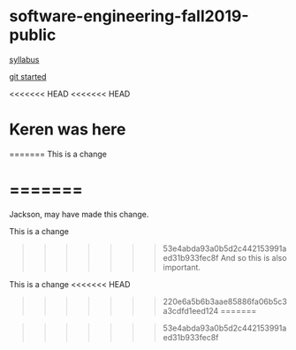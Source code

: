 # software-engineering-fall2019-public

[syllabus](https://docs.google.com/document/d/1uYDgk2XIGQl20mL7ZOSVjz0zuoTyvWjVzb7Lwx5LgO4/edit#heading=h.td51qeh4rfs0)

[git started](https://docs.google.com/document/d/1M0YeBfFPy5YPpfX7312R9-IldjagimvEma_YhgeLPcw/edit#heading=h.ssqvh5gmotj4)

<<<<<<< HEAD
<<<<<<< HEAD
# Keren was here
=======
This is a change

=======
=======
Jackson, may have made this change.

This is a change

>>>>>>> 53e4abda93a0b5d2c442153991aed31b933fec8f
And so this is also important.

This is a change
<<<<<<< HEAD
>>>>>>> 220e6a5b6b3aae85886fa06b5c3a3cdfd1eed124
=======

>>>>>>> 53e4abda93a0b5d2c442153991aed31b933fec8f
